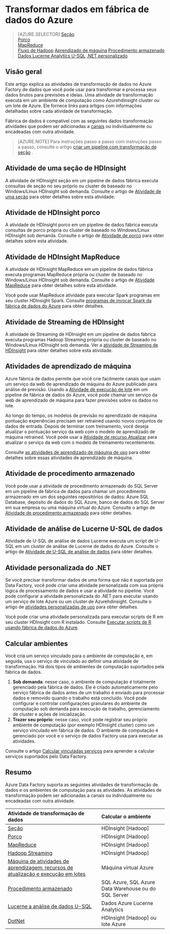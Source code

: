 <properties 
    pageTitle="Transformação de dados: Dados de processo e transformar | Microsoft Azure" 
    description="Saiba como transformar dados ou dados de processo de fábrica de dados do Azure usando Hadoop, aprendizado de máquina ou Azure dados Lucerne Analytics." 
    keywords="transformação de dados, dados de processo, transformar dados, atividade de transformação"
    services="data-factory" 
    documentationCenter="" 
    authors="sharonlo101" 
    manager="jhubbard" 
    editor="monicar"/>

<tags 
    ms.service="data-factory" 
    ms.workload="data-services" 
    ms.tgt_pltfrm="na" 
    ms.devlang="na" 
    ms.topic="article" 
    ms.date="09/23/2016" 
    ms.author="shlo"/>

# <a name="transform-data-in-azure-data-factory"></a>Transformar dados em fábrica de dados do Azure
> [AZURE.SELECTOR]
[Seção](data-factory-hive-activity.md)  
[Porco](data-factory-pig-activity.md)  
[MapReduce](data-factory-map-reduce.md)  
[Fluxo de Hadoop](data-factory-hadoop-streaming-activity.md)
[Aprendizado de máquina](data-factory-azure-ml-batch-execution-activity.md) 
[Procedimento armazenado](data-factory-stored-proc-activity.md)
[Dados Lucerne Analytics U-SQL](data-factory-usql-activity.md)
[.NET personalizado](data-factory-use-custom-activities.md)
   

## <a name="overview"></a>Visão geral 
Este artigo explica as atividades de transformação de dados no Azure Factory de dados que você pode usar para transformar e processa seus dados brutos para previsões e ideias. Uma atividade de transformação executa em um ambiente de computação como Azurehdinsight cluster ou um lote de Azure. Ele fornece links para artigos com informações detalhadas sobre cada atividade de transformação.
 
Fábrica de dados é compatível com as seguintes dados transformação atividades que podem ser adicionadas a [canais](data-factory-create-pipelines.md) ou individualmente ou encadeadas com outra atividade.

> [AZURE.NOTE] Para instruções passo a passo com instruções passo a passo, consulte o artigo [criar um pipeline com transformação de seção](data-factory-build-your-first-pipeline.md) .  

## <a name="hdinsight-hive-activity"></a>Atividade de uma seção de HDInsight
A atividade de HDInsight seção em um pipeline de dados fábrica executa consultas de seção no seu próprio ou cluster de baseado no Windows/Linux HDInsight sob demanda. Consulte o artigo de [Atividade de uma seção](data-factory-hive-activity.md) para obter detalhes sobre esta atividade. 

## <a name="hdinsight-pig-activity"></a>Atividade de HDInsight porco
A atividade de HDInsight porco em um pipeline de dados fábrica executa consultas de porco própria ou cluster de baseado no Windows/Linux HDInsight sob demanda. Consulte o artigo de [Atividade de porco](data-factory-pig-activity.md) para obter detalhes sobre esta atividade. 

## <a name="hdinsight-mapreduce-activity"></a>Atividade de HDInsight MapReduce
A atividade de HDInsight MapReduce em um pipeline de dados fábrica executa programas MapReduce própria ou cluster de baseado no Windows/Linux HDInsight sob demanda. Consulte o artigo de [Atividade MapReduce](data-factory-map-reduce.md) para obter detalhes sobre esta atividade.

Você pode usar MapReduce atividade para executar Spark programas em seu cluster HDInsight Spark. Consulte [programas de invocar Spark da fábrica de dados do Azure](data-factory-spark.md) para obter detalhes.

## <a name="hdinsight-streaming-activity"></a>Atividade de Streaming de HDInsight
A atividade de Streaming de HDInsight em um pipeline de dados fábrica executa programas Hadoop Streaming própria ou cluster de baseado no Windows/Linux HDInsight sob demanda. Ver a [atividade de Streaming de HDInsight](data-factory-hadoop-streaming-activity.md) para obter detalhes sobre esta atividade.

## <a name="machine-learning-activities"></a>Atividades de aprendizado de máquina
Azure fábrica de dados permite que você crie facilmente canais que usam um serviço da web de aprendizado de máquina do Azure publicado para análise de previsão. Usando a [Atividade de execução de lote](data-factory-azure-ml-batch-execution-activity.md#invoking-a-web-service-using-batch-execution-activity) em um pipeline de fábrica de dados do Azure, você pode chamar um serviço da web de aprendizado de máquina para fazer previsões sobre os dados no lote.

Ao longo do tempo, os modelos de previsão no aprendizado de máquina pontuação experiências precisam ser retrained usando novos conjuntos de dados de entrada. Depois de terminar com treinamento, você deseja atualizar o pontuação serviço da web com o modelo de aprendizado de máquina retrained. Você pode usar a [Atividade de recurso Atualizar](data-factory-azure-ml-batch-execution-activity.md#updating-models-using-update-resource-activity) para atualizar o serviço da web com o modelo de treinamento recentemente.  

Consulte [as atividades de aprendizado de máquina de uso](data-factory-azure-ml-batch-execution-activity.md) para obter detalhes sobre essas atividades de aprendizado de máquina. 

## <a name="stored-procedure-activity"></a>Atividade de procedimento armazenado
Você pode usar a atividade de procedimento armazenado do SQL Server em um pipeline de fábrica de dados para chamar um procedimento armazenado em um dos seguintes repositórios de dados: Azure SQL Database, depósito de dados do SQL Azure, banco de dados do SQL Server em sua empresa ou uma máquina virtual do Azure. Consulte o artigo de [Atividade de procedimento armazenado](data-factory-stored-proc-activity.md) para obter detalhes.  

## <a name="data-lake-analytics-u-sql-activity"></a>Atividade de análise de Lucerne U-SQL de dados
Atividade de U-SQL de análise de dados Lucerne executa um script de U-SQL em um cluster de análise de Lucerne de dados do Azure. Consulte o artigo de [Atividade de U-SQL de análise de dados](data-factory-usql-activity.md) para obter detalhes. 

## <a name="net-custom-activity"></a>Atividade personalizada do .NET
Se você precisar transformar dados de uma forma que não é suportada por Data Factory, você pode criar uma atividade personalizada com sua própria lógica de processamento de dados e usar a atividade no pipeline. Você pode configurar a atividade personalizada do .NET para executar usando um serviço de lote Azure ou um cluster de Azurehdinsight. Consulte o artigo de [atividades personalizadas de uso](data-factory-use-custom-activities.md) para obter detalhes. 

Você pode criar uma atividade personalizada para executar scripts de R em seu cluster HDInsight com R instalado. Consulte [Executar scripts de R usando fábrica de dados do Azure](https://github.com/Azure/Azure-DataFactory/tree/master/Samples/RunRScriptUsingADFSample). 

## <a name="compute-environments"></a>Calcular ambientes
Você cria um serviço vinculado para o ambiente de computação e, em seguida, usa o serviço de vinculado ao definir uma atividade de transformação. Há dois tipos de ambientes de computação suportados pela fábrica de dados. 

1. **Sob demanda**: nesse caso, o ambiente de computação é totalmente gerenciado pela fábrica de dados. Ele é criado automaticamente pelo serviço fábrica de dados antes de um trabalho é enviado para processar dados e removido quando o trabalho está concluído. Você pode configurar e controlar configurações granulares do ambiente de computação sob demanda para execução de trabalho, gerenciamento de cluster e ações de inicialização. 
2. **Trazer seu próprio**: nesse caso, você pode registrar seu próprio ambiente de computação (por exemplo HDInsight cluster) como um serviço vinculado em fábrica de dados. O ambiente de computação é gerenciado por você e o serviço de dados Factory usa para executar as atividades. 

Consulte o artigo [Calcular vinculadas serviços](data-factory-compute-linked-services.md) para aprender a calcular serviços suportados pelo Data Factory. 


## <a name="summary"></a>Resumo
Azure Data Factory suporta as seguintes atividades de transformação de dados e os ambientes de computação para as atividades. As atividades de transformação podem ser adicionadas a canais ou individualmente ou encadeadas com outra atividade.

Atividade de transformação de dados |  Calcular o ambiente 
:----------------------- | :--------------------
[Seção](data-factory-hive-activity.md) | HDInsight [Hadoop] 
[Porco](data-factory-pig-activity.md) | HDInsight [Hadoop]  
[MapReduce](data-factory-map-reduce.md) | HDInsight [Hadoop]  
[Hadoop Streaming](data-factory-hadoop-streaming-activity.md) | HDInsight [Hadoop]
[Máquina de atividades de aprendizagem: recursos de atualização e execução em lotes](data-factory-azure-ml-batch-execution-activity.md) | Máquina virtual Azure 
[Procedimento armazenado](data-factory-stored-proc-activity.md) | SQL Azure, SQL Azure Data Warehouse ou do SQL Server |
[Lucerne a análise de dados U-SQL](data-factory-usql-activity.md) | Dados Azure Lucerne Analytics 
[DotNet](data-factory-use-custom-activities.md) | HDInsight [Hadoop] ou lote Azure
   

